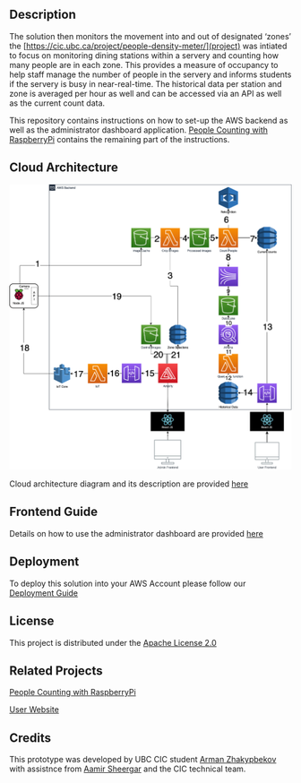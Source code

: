## Description

The solution then monitors the movement into and out of designated ‘zones’ the [https://cic.ubc.ca/project/people-density-meter/](project) was intiated to focus on monitoring dining stations within a servery and counting  how many people are in each zone. This provides a measure of occupancy to help staff manage the number of people in the servery and informs students if the servery is busy in near-real-time. The historical data per station and zone is averaged per hour as well and can be accessed via an API as well as the current count data.

This repository contains instructions on how to set-up the AWS backend as well as the administrator dashboard application.
[People Counting with RaspberryPi](https://github.com/UBC-CIC/people-counting-with-aws-rekognition-RaspberryPi-IOT) contains the 
remaining part of the instructions.



## Cloud Architecture

<img src="images/diagram.png"  width="600"/>

Cloud architecture diagram and its description are provided [here](./docs/cloudArchitecture.md)

## Frontend Guide

Details on how to use the administrator dashboard are provided [here](./docs/frontend.md)

## Deployment
To deploy this solution into your AWS Account please follow our [Deployment Guide](./docs/deployment.md)

## License
This project is distributed under the  [Apache License 2.0](https://github.com/UBC-CIC/vgh-covid-19-ct-model/blob/master/LICENSE) 

## Related Projects

[People Counting with RaspberryPi](https://github.com/UBC-CIC/people-counting-with-aws-rekognition-RaspberryPi-IOT)

[User Website](https://github.com/UBC-CIC/people-counting-with-aws-rekognition-User-Website)

## Credits 

This prototype was developed  by UBC CIC student [Arman Zhakypbekov](https://github.com/armanzm) with assistnce from [Aamir Sheergar](https://github.com/AamirL1011) and the CIC technical team.
